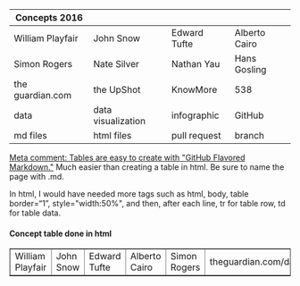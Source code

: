 | Concepts 2016 |  | |  |
| ------------- | ------------- | ------------ | --------------- |
| William Playfair | John Snow | Edward Tufte | Alberto Cairo  |
| Simon Rogers  | Nate Silver  | Nathan Yau | Hans Gosling |
| the guardian.com | the UpShot | KnowMore | 538 |
|data | data visualization | infographic | GitHub |
| md files | html files | pull request | branch |

[Meta comment: Tables are easy to create with "GitHub Flavored Markdown."](https://help.github.com/articles/github-flavored-markdown/)
Much easier than creating a table in html. Be sure to name the page with .md. 

In html, I would have needed more tags such as html, body, table border=“1”, style="width:50%", and then, after each line, tr for table row, td for table data.

<html>
<body>

<h4>Concept table done in html</h4>

<table border=“1”>
  <tr>
    <td>William Playfair</td>
    <td>John Snow</td>		
    <td>Edward Tufte</td>
    <td>Alberto Cairo</td>
    <td>Simon Rogers</td>		
    <td>theguardian.com/data</td>
    <td>the UpShot</td>
  </tr>
  </table>

</body>
</html>
